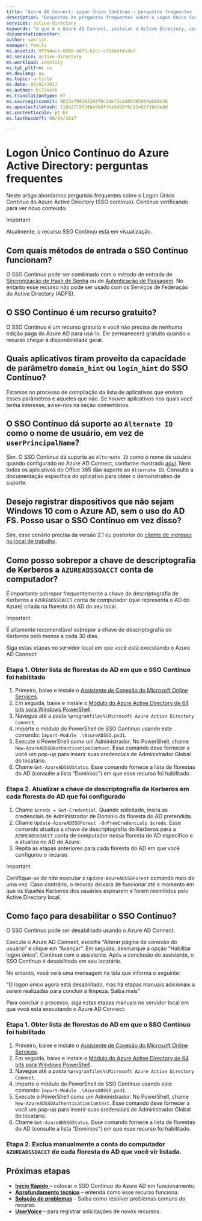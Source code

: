 ```yaml
---
title: "Azure AD Connect: Logon Único Contínuo – perguntas frequentes | Microsoft Docs"
description: "Respostas às perguntas frequentes sobre o Logon Único Contínuo do Azure Active Directory."
services: active-directory
keywords: "o que é o Azure AD Connect, instalar o Active Directory, componentes necessários do Azure AD, SSO, Logon Único"
documentationcenter: 
author: swkrish
manager: femila
ms.assetid: 9f994aca-6088-40f5-b2cc-c753a4f41da7
ms.service: active-directory
ms.workload: identity
ms.tgt_pltfrm: na
ms.devlang: na
ms.topic: article
ms.date: 08/02/2017
ms.author: billmath
ms.translationtype: HT
ms.sourcegitcommit: 9633e79929329470c2def2b1d06d95994ab66e38
ms.openlocfilehash: 518b2719f24be96dffba3458f6c15e65f16b7e0d
ms.contentlocale: pt-br
ms.lasthandoff: 08/04/2017

---
```


# <a name="azure-active-directory-seamless-single-sign-on-frequently-asked-questions"></a>Logon Único Contínuo do Azure Active Directory: perguntas frequentes

Neste artigo abordamos perguntas frequentes sobre o Logon Único Contínuo do Azure Active Directory (SSO contínuo). Continue verificando para ver novo conteúdo.

>[!IMPORTANT]
>Atualmente, o recurso SSO Contínuo está em visualização.

## <a name="what-sign-in-methods-do-seamless-sso-work-with"></a>Com quais métodos de entrada o SSO Contínuo funcionam?

O SSO Contínuo pode ser combinado com o método de entrada de [Sincronização de Hash de Senha](active-directory-aadconnectsync-implement-password-synchronization.md) ou de [Autenticação de Passagem](active-directory-aadconnect-pass-through-authentication.md). No entanto esse recurso não pode ser usado com os Serviços de Federação do Active Directory (ADFS).

## <a name="is-seamless-sso-a-free-feature"></a>O SSO Contínuo é um recurso gratuito?

O SSO Contínuo é um recurso gratuito e você não precisa de nenhuma edição paga do Azure AD para usá-lo. Ele permanecerá gratuito quando o recurso chegar à disponibilidade geral.

## <a name="what-applications-take-advantage-of-domainhint-or-loginhint-parameter-capability-of-seamless-sso"></a>Quais aplicativos tiram proveito da capacidade de parâmetro `domain_hint` ou `login_hint` do SSO Contínuo?

Estamos no processo de compilação da lista de aplicativos que enviam esses parâmetros e aqueles que não. Se houver aplicativos nos quais você tenha interesse, avise-nos na seção comentários.

## <a name="does-seamless-sso-support-alternate-id-as-the-username-instead-of-userprincipalname"></a>O SSO Contínuo dá suporte ao `Alternate ID` como o nome de usuário, em vez de `userPrincipalName`?

Sim. O SSO Contínuo dá suporte ao `Alternate ID` como o nome de usuário quando configurado no Azure AD Connect, conforme mostrado [aqui](active-directory-aadconnect-get-started-custom.md). Nem todos os aplicativos do Office 365 dão suporte ao `Alternate ID`. Consulte a documentação específica do aplicativo para obter o demonstrativo de suporte.

## <a name="i-want-to-register-non-windows-10-devices-with-azure-ad-without-using-ad-fs-can-i-use-seamless-sso-instead"></a>Desejo registrar dispositivos que não sejam Windows 10 com o Azure AD, sem o uso do AD FS. Posso usar o SSO Contínuo em vez disso?

Sim, esse cenário precisa da versão 2.1 ou posterior do [cliente de ingresso no local de trabalho](https://www.microsoft.com/download/details.aspx?id=53554).

## <a name="how-can-i-roll-over-the-kerberos-decryption-key-of-the-azureadssoacct-computer-account"></a>Como posso sobrepor a chave de descriptografia de Kerberos a `AZUREADSSOACCT` conta de computador?

É importante sobrepor frequentemente a chave de descriptografia de Kerberos a `AZUREADSSOACCT` conta de computador (que representa o AD do Azure) criada na floresta do AD do seu local.

>[!IMPORTANT]
>É altamente recomendável sobrepor a chave de descriptografia do Kerberos pelo menos a cada 30 dias.

Siga estas etapas no servidor local em que você está executando o Azure AD Connect:

### <a name="step-1-get-list-of-ad-forests-where-seamless-sso-has-been-enabled"></a>Etapa 1. Obter lista de florestas do AD em que o SSO Contínuo foi habilitado

1. Primeiro, baixe e instale o [Assistente de Conexão do Microsoft Online Services](http://go.microsoft.com/fwlink/?LinkID=286152).
2. Em seguida, baixe e instale o [Módulo do Azure Active Directory de 64 bits para Windows PowerShell](http://go.microsoft.com/fwlink/p/?linkid=236297).
3. Navegue até a pasta `%programfiles%\Microsoft Azure Active Directory Connect`.
4. Importe o módulo do PowerShell de SSO Contínuo usando este comando: `Import-Module .\AzureADSSO.psd1`.
5. Execute o PowerShell como um Administrador. No PowerShell, chame `New-AzureADSSOAuthenticationContext`. Esse comando deve fornecer a você um pop-up para inserir suas credenciais de Administrador Global do locatário.
6. Chame `Get-AzureADSSOStatus`. Esse comando fornece a lista de florestas do AD (consulte a lista “Domínios”) em que esse recurso foi habilitado.

### <a name="step-2-update-the-kerberos-decryption-key-on-each-ad-forest-that-it-was-set-it-up-on"></a>Etapa 2. Atualizar a chave de descriptografia de Kerberos em cada floresta do AD que foi configurado

1. Chame `$creds = Get-Credential`. Quando solicitado, insira as credenciais de Administrador de Domínio da floresta do AD pretendida.
2. Chame `Update-AzureADSSOForest -OnPremCredentials $creds`. Esse comando atualiza a chave de descriptografia do Kerberos para a `AZUREADSSOACCT` conta de computador nessa floresta do AD específico e a atualiza no AD do Azure.
3. Repita as etapas anteriores para cada floresta do AD em que você configurou o recurso.

>[!IMPORTANT]
>Certifique-se de _não_ executar o `Update-AzureADSSOForest` comando mais de uma vez. Caso contrário, o recurso deixará de funcionar até o momento em que os tíquetes Kerberos dos usuários expirarem e forem reemitidos pelo Active Directory local.

## <a name="how-can-i-disable-seamless-sso"></a>Como faço para desabilitar o SSO Contínuo?

O SSO Contínuo pode ser desabilitado usando o Azure AD Connect.

Execute o Azure AD Connect, escolha “Alterar página de conexão do usuário” e clique em “Avançar”. Em seguida, desmarque a opção “Habilitar logon único”. Continue com o assistente. Após a conclusão do assistente, o SSO Contínuo é desabilitado em seu locatário.

No entanto, você verá uma mensagem na tela que informa o seguinte:

“O logon único agora está desabilitado, mas há etapas manuais adicionais a serem realizadas para concluir a limpeza. Saiba mais”

Para concluir o processo, siga estas etapas manuais no servidor local em que você está executando o Azure AD Connect:

### <a name="step-1-get-list-of-ad-forests-where-seamless-sso-has-been-enabled"></a>Etapa 1. Obter lista de florestas do AD em que o SSO Contínuo foi habilitado

1. Primeiro, baixe e instale o [Assistente de Conexão do Microsoft Online Services](http://go.microsoft.com/fwlink/?LinkID=286152).
2. Em seguida, baixe e instale o [Módulo do Azure Active Directory de 64 bits para Windows PowerShell](http://go.microsoft.com/fwlink/p/?linkid=236297).
3. Navegue até a pasta `%programfiles%\Microsoft Azure Active Directory Connect`.
4. Importe o módulo do PowerShell de SSO Contínuo usando este comando: `Import-Module .\AzureADSSO.psd1`.
5. Execute o PowerShell como um Administrador. No PowerShell, chame `New-AzureADSSOAuthenticationContext`. Esse comando deve fornecer a você um pop-up para inserir suas credenciais de Administrador Global do locatário.
6. Chame `Get-AzureADSSOStatus`. Esse comando fornece a lista de florestas do AD (consulte a lista “Domínios”) em que esse recurso foi habilitado.

### <a name="step-2-manually-delete-the-azureadssoacct-computer-account-from-each-ad-forest-that-you-see-listed"></a>Etapa 2. Exclua manualmente a conta do computador `AZUREADSSOACCT` de cada floresta do AD que você vir listada.

## <a name="next-steps"></a>Próximas etapas

- [**Início Rápido** ](active-directory-aadconnect-sso-quick-start.md) – colocar o SSO Contínuo do Azure AD em funcionamento.
- [**Aprofundamento técnico**](active-directory-aadconnect-sso-how-it-works.md) – entenda como esse recurso funciona.
- [**Solução de problemas**](active-directory-aadconnect-troubleshoot-sso.md) – Saiba como resolver problemas comuns do recurso.
- [**UserVoice**](https://feedback.azure.com/forums/169401-azure-active-directory/category/160611-directory-synchronization-aad-connect) – para registrar solicitações de novos recursos.

